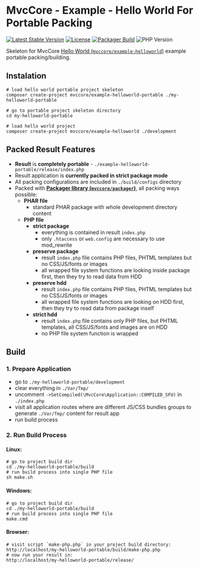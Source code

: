 # MvcCore - Example - Hello World For Portable Packing

[![Latest Stable Version](https://img.shields.io/badge/Stable-v5.2.2-brightgreen.svg?style=plastic)](https://github.com/mvccore/example-helloworld-portable/releases)
[![License](https://img.shields.io/badge/License-BSD%203-brightgreen.svg?style=plastic)](https://mvccore.github.io/docs/mvccore/5.0.0/LICENSE.md)
[![Packager Build](https://img.shields.io/badge/Packager%20Build-passing-brightgreen.svg?style=plastic)](https://github.com/mvccore/packager)
![PHP Version](https://img.shields.io/badge/PHP->=5.4-brightgreen.svg?style=plastic)

Skeleton for MvcCore [Hello World (`mvccore/example-helloworld`)](https://github.com/mvccore/example-helloworld) example portable packing/building.

## Instalation
```shell
# load hello world portable project skeleton
composer create-project mvccore/example-helloworld-portable ./my-helloworld-portable 

# go to portable project skeleton directory
cd my-helloworld-portable

# load hello world project
composer create-project mvccore/example-helloworld ./development
```

## Packed Result Features

- **Result** is **completely portable** - `./example-helloworld-portable/release/index.php`
- Result application is **currently packed in strict package mode**
- All packing configurations are included in `./build/configs` directory
- Packed with [**Packager library (`mvccore/packager`)**](https://github.com/mvccore/packager), all packing ways possible:
  - **PHAR file**
    - standard PHAR package with whole development directory content
  - **PHP file**
    - **strict package**
      - everything is contained in result `index.php`
      - only `.htaccess` or `web.config` are necessary to use mod_rewrite
    - **preserve package**
      - result `index.php` file contains PHP files, 
        PHTML templates but no CSS/JS/fonts or images
      - all wrapped file system functions are looking inside 
        package first, then they try to read data from HDD
    - **preserve hdd**
      - result `index.php` file contains PHP files, 
        PHTML templates but no CSS/JS/fonts or images
      - all wrapped file system functions are looking on HDD first, 
        then they try to read data from package inself
    - **strict hdd**
      - result `index.php` file contains only PHP files, 
        but PHTML templates, all CSS/JS/fonts and images are on HDD
      - no PHP file system function is wrapped

## Build

### 1. Prepare Application
- go to `./my-helloworld-portable/development`
- clear everything in `./Var/Tmp/`
- uncomment `->SetCompiled(\MvcCore\Application::COMPILED_SFU)` in `./index.php`
- visit all application routes where are different JS/CSS bundles 
  groups to generate `./Var/Tmp/` content for result app
- run build process

### 2. Run Build Process

#### Linux:
```shell
# go to project build dir
cd ./my-helloworld-portable/build
# run build process into single PHP file
sh make.sh
```

#### Windows:
```shell
# go to project build dir
cd ./my-helloworld-portable/build
# run build process into single PHP file
make.cmd
```

#### Browser:
```shell
# visit script `make-php.php` in your project build directory:
http://localhost/my-helloworld-portable/build/make-php.php
# now run your result in:
http://localhost/my-helloworld-portable/release/
```

